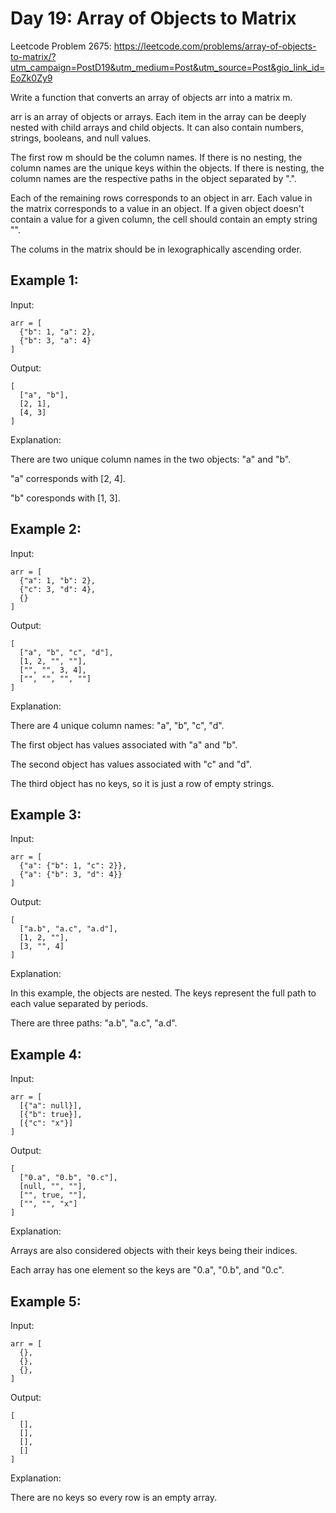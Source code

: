# Day 19: Array of Objects to Matrix

Leetcode Problem 2675: https://leetcode.com/problems/array-of-objects-to-matrix/?utm_campaign=PostD19&utm_medium=Post&utm_source=Post&gio_link_id=EoZk0Zy9

Write a function that converts an array of objects arr into a matrix m.

arr is an array of objects or arrays. Each item in the array can be deeply nested with child arrays and child objects. It can also contain numbers, strings, booleans, and null values.

The first row m should be the column names. If there is no nesting, the column names are the unique keys within the objects. If there is nesting, the column names are the respective paths in the object separated by ".".

Each of the remaining rows corresponds to an object in arr. Each value in the matrix corresponds to a value in an object. If a given object doesn't contain a value for a given column, the cell should contain an empty string "".

The colums in the matrix should be in lexographically ascending order.

 

## Example 1:

Input: 
```
arr = [
  {"b": 1, "a": 2},
  {"b": 3, "a": 4}
]
```
Output: 
```
[
  ["a", "b"],
  [2, 1],
  [4, 3]
]
```
Explanation:

There are two unique column names in the two objects: "a" and "b".

"a" corresponds with [2, 4].

"b" coresponds with [1, 3].

## Example 2:

Input: 
```
arr = [
  {"a": 1, "b": 2},
  {"c": 3, "d": 4},
  {}
]
```
Output: 
```
[
  ["a", "b", "c", "d"],
  [1, 2, "", ""],
  ["", "", 3, 4],
  ["", "", "", ""]
]
```
Explanation:

There are 4 unique column names: "a", "b", "c", "d".

The first object has values associated with "a" and "b".

The second object has values associated with "c" and "d".

The third object has no keys, so it is just a row of empty strings.

## Example 3:

Input: 
```
arr = [
  {"a": {"b": 1, "c": 2}},
  {"a": {"b": 3, "d": 4}}
]
```
Output: 
```
[
  ["a.b", "a.c", "a.d"],
  [1, 2, ""],
  [3, "", 4]
]
```
Explanation:

In this example, the objects are nested. The keys represent the full path to each value separated by periods.

There are three paths: "a.b", "a.c", "a.d".

## Example 4:

Input: 
```
arr = [
  [{"a": null}],
  [{"b": true}],
  [{"c": "x"}]
]
```
Output: 
```
[
  ["0.a", "0.b", "0.c"],
  [null, "", ""],
  ["", true, ""],
  ["", "", "x"]
]
```
Explanation:

Arrays are also considered objects with their keys being their indices.

Each array has one element so the keys are "0.a", "0.b", and "0.c".

## Example 5:

Input: 
```
arr = [
  {},
  {},
  {},
]
```
Output: 
```
[
  [],
  [],
  [],
  []
]
```
Explanation:

There are no keys so every row is an empty array.